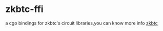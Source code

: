 # zkbtc-ffi
a cgo bindings for zkbtc's circuit libraries,you can know more info [zkbtc](https://www.zkbtc.money/#/)

